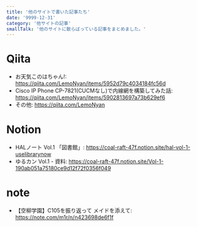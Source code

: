 ```yaml
---
title: '他のサイトで書いた記事たち'
date: '9999-12-31'
category: '他サイトの記事'
smallTalk: '他のサイトに散らばっている記事をまとめました。'
---
```


# Qiita
- お天気このはちゃん!: <https://qiita.com/LemoNyan/items/5952d79c4034184fc56d>
- Cisco IP Phone CP-7821(CUCMなし)で内線網を構築してみた話: <https://qiita.com/LemoNyan/items/5902813697a73b629ef6>
- その他: <https://qiita.com/LemoNyan>
  
# Notion
- HALノート Vol.1 「図書館」: <https://coal-raft-47f.notion.site/hal-vol-1-uselibrarynow>
- ゆるカン Vol.1 - 資料: <https://coal-raft-47f.notion.site/Vol-1-190ab051a75180ce9d12f72f0356f049>

# note
- 【空柳学園】C105を振り返って メイドを添えて: <https://note.com/m1r/n/n423698de6f1f>